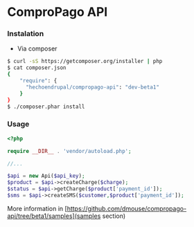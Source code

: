 ComproPago API
==============

### Instalation

* Via composer
```bash
$ curl -sS https://getcomposer.org/installer | php
$ cat composer.json
{
    "require": {
      "hechoendrupal/compropago-api": "dev-beta1"
    }
}
$ ./composer.phar install
```

### Usage

```php
<?php

require __DIR__ . 'vendor/autoload.php';

//...

$api = new Api($api_key);
$product = $api->createCharge($charge);
$status = $api->getCharge($product['payment_id']);
$sms = $api->createSMS($customer,$product['payment_id']);


```

More information in [https://github.com/dmouse/compropago-api/tree/beta1/samples](samples section)
